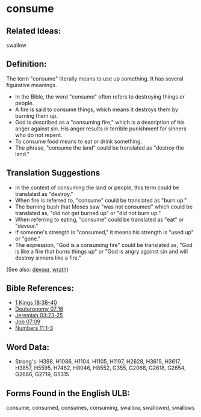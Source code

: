 # consume

## Related Ideas:

swallow


## Definition:

The term "consume" literally means to use up something. It has several figurative meanings.

* In the Bible, the word "consume" often refers to destroying things or people.
* A fire is said to consume things, which means it destroys them by burning them up.
* God is described as a "consuming fire," which is a description of his anger against sin. His anger results in terrible punishment for sinners who do not repent.
* To consume food means to eat or drink something.
* The phrase, "consume the land" could be translated as "destroy the land."

## Translation Suggestions

* In the context of consuming the land or people, this term could be translated as "destroy."
* When fire is referred to, "consume" could be translated as "burn up."
* The burning bush that Moses saw "was not consumed" which could be translated as, "did not get burned up" or "did not burn up."
* When referring to eating, "consume" could be translated as "eat" or "devour."
* If someone's strength is "consumed," it means his strength is "used up" or "gone."
* The expression, "God is a consuming fire" could be translated as, "God is like a fire that burns things up" or "God is angry against sin and will destroy sinners like a fire."

(See also: [devour](../other/devour.md), [wrath](../kt/wrath.md))

## Bible References:

* [1 Kings 18:38-40](rc://en/tn/help/1ki/18/38)
* [Deuteronomy 07:16](rc://en/tn/help/deu/07/16)
* [Jeremiah 03:23-25](rc://en/tn/help/jer/03/23)
* [Job 07:09](rc://en/tn/help/job/07/09)
* [Numbers 11:1-3](rc://en/tn/help/num/11/01)

## Word Data:

* Strong's: H398, H1086, H1104, H1105, H1197, H2628, H3615, H3617, H3857, H5595, H7462, H8046, H8552, G355, G2068, G2618, G2654, G2666, G2719, G5315

## Forms Found in the English ULB:

consume, consumed, consumes, consuming, swallow, swallowed, swallows


